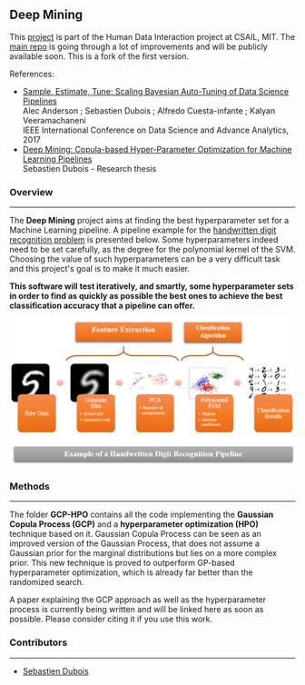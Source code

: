 ## Deep Mining ##

This [project](https://hdi-dai.lids.mit.edu/projects/deep-mining/) is part of the Human Data Interaction project at CSAIL, MIT. The [main repo](https://github.com/HDI-Project/DeepMining) is going through a lot of improvements and will be publicly available soon. This is a fork of the first version.

References:
- [Sample, Estimate, Tune: Scaling Bayesian Auto-Tuning of Data Science Pipelines](https://ieeexplore.ieee.org/document/8259796/)  
Alec Anderson ; Sebastien Dubois ; Alfredo Cuesta-infante ; Kalyan Veeramachaneni  
IEEE International Conference on Data Science and Advance Analytics, 2017
- [Deep Mining: Copula-based Hyper-Parameter Optimization for Machine Learning Pipelines ](http://sds-dubois.github.io/downloads/deepmining_thesis.pdf)  
Sebastien Dubois  - Research thesis


### Overview ###
---------------
The **Deep Mining** project aims at finding the best hyperparameter set for a Machine Learning pipeline. A pipeline example for the [handwritten digit recognition problem](http://yann.lecun.com/exdb/mnist/) is presented below. Some hyperparameters indeed need to be set carefully, as the degree for the polynomial kernel of the SVM. Choosing the value of such hyperparameters can be a very difficult task and this project's goal is to make it much easier.

**This software will test iteratively, and smartly, some hyperparameter sets in order to find as quickly as possible the best ones to achieve the best classification accuracy that a pipeline can offer.**

![Fig2](gcp_hpo/fig/DeepMining_workflow.png?raw=true)


### Methods ###
---------------
The folder **GCP-HPO** contains all the code implementing the **Gaussian Copula Process (GCP)** and a **hyperparameter optimization (HPO)** technique based on it. Gaussian Copula Process can be seen as an improved version of the Gaussian Process, that does not assume a Gaussian prior for the marginal distributions but lies on a more complex prior. This new technique is proved to outperform GP-based hyperparameter optimization, which is already far better than the randomized search.

A paper explaining the GCP approach as well as the hyperparameter process is currently being written and will be linked here as soon as possible. Please consider citing it if you use this work.  


### Contributors ###
-----
- [Sebastien Dubois](http://bit.do/sdubois)
